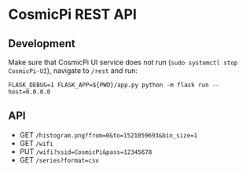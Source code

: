 # CosmicPi REST API

## Development
Make sure that CosmicPi UI service does not run (`sudo systemctl stop CosmicPi-UI`), 
navigate to `/rest` and run:
```
FLASK_DEBUG=1 FLASK_APP=${PWD}/app.py python -m flask run --host=0.0.0.0
```

## API
- GET `/histogram.png?from=0&to=1521059693&bin_size=1`
- GET `/wifi`
- PUT `/wifi?ssid=CosmicPi&pass=12345678`
- GET `/series?format=csv`
